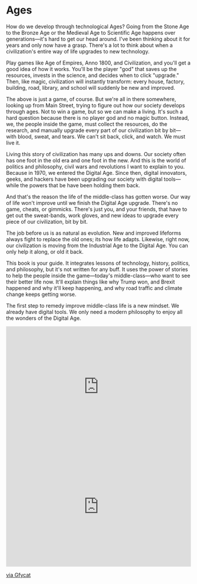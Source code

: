 
# Ages

How do we develop through technological Ages? Going from the Stone Age to the Bronze Age or the Medieval Age to Scientific Age happens over generations—it's hard to get our head around. I've been thinking about it for years and only now have a grasp. There's a lot to think about when a civilization's entire way of life upgrades to new technology.

Play games like Age of Empires, Anno 1800, and Civilization, and you'll get a good idea of how it works. You'll be the player "god" that saves up the resources, invests in the science, and decides when to click "upgrade." Then, like magic, civilization will instantly transform: every house, factory, building, road, library, and school will suddenly be new and improved.

The above is just a game, of course. But we're all in there somewhere, looking up from Main Street, trying to figure out how our society develops through ages. Not to win a game, but so we can make a living. It's such a hard question because there is no player god and no magic button. Instead, we, the people inside the game, must collect the resources, do the research, and manually upgrade every part of our civilization bit by bit—with blood, sweat, and tears. We can't sit back, click, and watch. We must live it.

Living this story of civilization has many ups and downs. Our society often has one foot in the old era and one foot in the new. And this is the world of politics and philosophy, civil wars and revolutions I want to explain to you. Because in 1970, we entered the Digital Age. Since then, digital innovators, geeks, and hackers have been upgrading our society with digital tools—while the powers that be have been holding them back.

And that's the reason the life of the middle-class has gotten worse. Our way of life won't improve until we finish the Digital Age upgrade. There's no game, cheats, or gimmicks. There's just you, and your friends, that have to get out the sweat-bands, work gloves, and new ideas to upgrade every piece of our civilization, bit by bit.

The job before us is as natural as evolution. New and improved lifeforms always fight to replace the old ones; its how life adapts. Likewise, right now, our civilization is moving from the Industrial Age to the Digital Age. You can only help it along, or old it back.

This book is your guide. It integrates lessons of technology, history, politics, and philosophy, but it's not written for any buff. It uses the power of stories to help the people inside the game—today's middle-class—who want to see their better life now. It'll explain things like why Trump won, and Brexit happened and why it'll keep happening, and why road traffic and climate change keeps getting worse.

The first step to remedy improve middle-class life is a new mindset. We already have digital tools. We only need a modern philosophy to enjoy all the wonders of the Digital Age.

<div style='position:relative; padding-bottom:calc(56.25% + 44px)'><iframe src='https://gfycat.com/ifr/FortunateFluffyAfricanporcupine' frameborder='0' scrolling='no' width='100%' height='100%' style='position:absolute;top:0;left:0;' allowfullscreen></iframe></div>

<div style='position:relative; padding-bottom:calc(56.25% + 44px)'><iframe src='https://gfycat.com/ifr/FriendlyRipeFluke' frameborder='0' scrolling='no' width='100%' height='100%' style='position:absolute;top:0;left:0;' allowfullscreen></iframe></div><p> <a href="https://gfycat.com/friendlyripefluke-sid-meier-s-civilization-vi-turn-based-strategy-game">via Gfycat</a></p>
